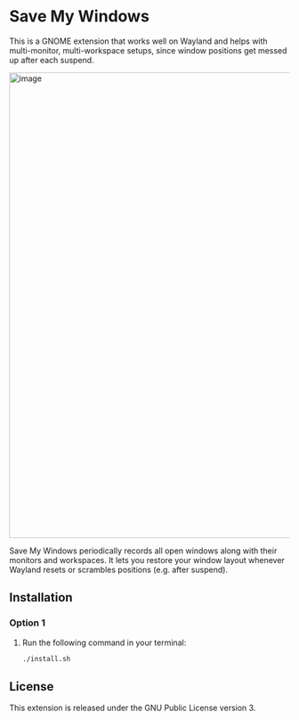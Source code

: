 # Save My Windows

This is a GNOME extension that works well on Wayland and helps with multi-monitor, multi-workspace setups, since window positions get messed up after each suspend.

<img width="3754" height="836" alt="image" src="https://github.com/user-attachments/assets/1f157c72-8921-4e35-812f-8276697a991c" />

Save My Windows periodically records all open windows along with their monitors and workspaces.
It lets you restore your window layout whenever Wayland resets or scrambles positions (e.g. after suspend).

## Installation

### Option 1

1. Run the following command in your terminal:
   ```bash
   ./install.sh
   ```

## License

This extension is released under the GNU Public License version 3.
